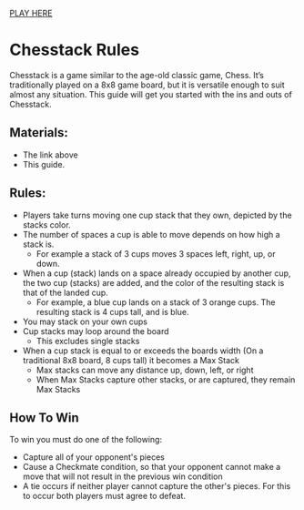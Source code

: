 <a href="https://salamandeenie.github.io/Chesstack/" style="color:'magenta'">PLAY HERE</a>
# Chesstack Rules

Chesstack is a game similar to the age-old classic game, Chess. It’s traditionally played on a 8x8 game board, but it is versatile enough to suit almost any situation. This guide will get you started with the ins and outs of Chesstack.

## Materials:
- The link above
- This guide.

## Rules:
- Players take turns moving one cup stack that they own, depicted by the stacks color.
- The number of spaces a cup is able to move depends on how high a stack is.
  - For example a stack of 3 cups moves 3 spaces left, right, up, or down.
- When a cup (stack) lands on a space already occupied by another cup, the two cup (stacks) are added, and the color of the resulting stack is that of the landed cup.
  - For example, a blue cup lands on a stack of 3 orange cups. The resulting stack is 4 cups tall, and is blue.
- You may stack on your own cups
- Cup stacks may loop around the board
  - This excludes single stacks
- When a cup stack is equal to or exceeds the boards width (On a traditional 8x8 board, 8 cups tall) it becomes a Max Stack
  - Max stacks can move any distance up, down, left, or right
  - When Max Stacks capture other stacks, or are captured, they remain Max Stacks

## How To Win
To win you must do one of the following:
- Capture all of your opponent's pieces
- Cause a Checkmate condition, so that your opponent cannot make a move that will not result in the previous win condition
- A tie occurs if neither player cannot capture the other's pieces. For this to occur both players must agree to defeat.

